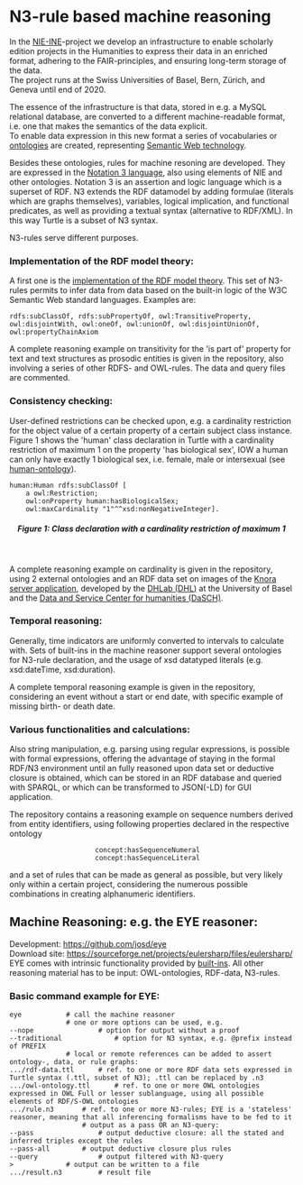 # N3-rule based machine reasoning
In the [NIE-INE](http://www.nie-ine.ch)-project we develop an infrastructure to enable scholarly edition projects in the Humanities to express their data in an enriched format, adhering to the FAIR-principles, and ensuring long-term storage of the data.  
The project runs at the Swiss Universities of Basel, Bern, Zürich, and Geneva until end of 2020.

The essence of the infrastructure is that data, stored in e.g. a MySQL relational database, are converted to a different machine-readable format, i.e. one that makes the semantics of the data explicit.  
To enable data expression in this new format a series of vocabularies or [ontologies](https://github.com/nie-ine/Ontologies) are created, representing [Semantic Web technology](https://github.com/nie-ine/Ontologies/wiki/1.-Introduction-to-Semantic-Web-technology).  

Besides these ontologies, rules for machine resoning are developed. They are expressed in the [Notation 3 language](https://www.w3.org/TeamSubmission/n3/), also using elements of NIE and other ontologies. 
Notation 3 is an assertion and logic language which is a superset of RDF. N3 extends the RDF datamodel by adding formulae (literals which are graphs themselves), variables, logical implication, and functional predicates, as well as providing a textual syntax (alternative to RDF/XML). In this way Turtle is a subset of N3 syntax.  

N3-rules serve different purposes.  

### Implementation of the RDF model theory:
A first one is the [implementation of the RDF model theory](https://github.com/josd/eye/tree/master/reasoning/rpo). This set of N3-rules permits to infer data from data based on the built-in logic of the W3C Semantic Web standard languages.
Examples are:

	rdfs:subClassOf, rdfs:subPropertyOf, owl:TransitiveProperty, owl:disjointWith, owl:oneOf, owl:unionOf, owl:disjointUnionOf, owl:propertyChainAxiom

A complete reasoning example on transitivity for the 'is part of' property for text and text structures as prosodic entities is given in the repository, also involving a series of other RDFS- and OWL-rules. The data and query files are commented.

### Consistency checking:
User-defined restrictions can be checked upon, e.g. a cardinality restriction for the object value of a certain property of a certain subject class instance. Figure 1 shows the 'human' class declaration in Turtle with a cardinality restriction of maximum 1 on the property 'has biological sex', IOW a human can only have exactly 1 biological sex, i.e. female, male or intersexual (see [human-ontology](https://github.com/nie-ine/Ontologies/blob/master/Nie-ontologies/Generic-ontologies/human-ontology.ttl)).

	human:Human rdfs:subClassOf [
		a owl:Restriction;
		owl:onProperty human:hasBiologicalSex;
		owl:maxCardinality "1"^^xsd:nonNegativeInteger].

<div align="center">

##### Figure 1: Class declaration with a cardinality restriction of maximum 1
&nbsp;  
</div>

A complete reasoning example on cardinality is given in the repository, using 2 external ontologies and an RDF data set on images of the [Knora server application](https://www.knora.org/), developed by the [DHLab (DHL)](https://dhlab.philhist.unibas.ch/en/home/) at the University of Basel and the [Data and Service Center for humanities (DaSCH)](https://dasch.swiss/).

### Temporal reasoning:
Generally, time indicators are uniformly converted to intervals to calculate with. Sets of built-ins in the machine reasoner support several ontologies for N3-rule declaration, and the usage of xsd datatyped literals (e.g. xsd:dateTime, xsd:duration).

A complete temporal reasoning example is given in the repository, considering an event without a start or end date, with specific example of missing birth- or death date.

### Various functionalities and calculations:
Also string manipulation, e.g. parsing using regular expressions, is possible with formal expressions, offering the advantage of staying in the formal RDF/N3 environment until an fully reasoned upon data set or deductive closure is obtained, which can be stored in an RDF database and queried with SPARQL, or which can be transformed to JSON(-LD) for GUI application.

The repository contains a reasoning example on sequence numbers derived from entity identifiers, using following properties declared in the respective ontology
<div align="center">

	concept:hasSequenceNumeral  
	concept:hasSequenceLiteral  
</div>
and a set of rules that can be made as general as possible, but very likely only within a certain project, considering the numerous possible combinations in creating alphanumeric identifiers.

## Machine Reasoning: e.g. the EYE reasoner:  
Development: https://github.com/josd/eye  
Download site: https://sourceforge.net/projects/eulersharp/files/eulersharp/  
EYE comes with intrinsic functionality provided by [built-ins](https://github.com/josd/eye/blob/master/eye-builtins.n3). All other reasoning material has to be input: OWL-ontologies, RDF-data, N3-rules.
 
### Basic command example for EYE:
    eye			  # call the machine reasoner  
    			  # one or more options can be used, e.g.  
    --nope		          # option for output without a proof
    --traditional	          # option for N3 syntax, e.g. @prefix instead of PREFIX  
    			  # local or remote references can be added to assert ontology-, data, or rule graphs:  
    .../rdf-data.ttl	  # ref. to one or more RDF data sets expressed in Turtle syntax (.ttl, subset of N3); .ttl can be replaced by .n3  
    .../owl-ontology.ttl      # ref. to one or more OWL ontologies expressed in OWL Full or lesser sublanguage, using all possible elements of RDF/S-OWL ontologies  
    .../rule.n3		  # ref. to one or more N3-rules; EYE is a 'stateless' reasoner, meaning that all inferencing formalisms have to be fed to it  
    		          # output as a pass OR an N3-query:  
    --pass		          # output deductive closure: all the stated and inferred triples except the rules 
    --pass-all		  # output deductive closure plus rules  
    --query		          # output filtered with N3-query  
    >			  # output can be written to a file
    .../result.n3		  # result file

